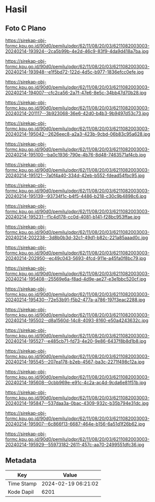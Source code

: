 # Hasil

## Foto C Plano

https://sirekap-obj-formc.kpu.go.id/90d0/pemilu/pdpr/62/11/08/20/03/6211082003003-20240214-193924--2ca5b99b-4e2d-46c9-83f9-4da9d418a7ba.jpg

https://sirekap-obj-formc.kpu.go.id/90d0/pemilu/pdpr/62/11/08/20/03/6211082003003-20240214-193948--e1f5bd72-122d-4d5c-b977-1836efcc0efe.jpg

https://sirekap-obj-formc.kpu.go.id/90d0/pemilu/pdpr/62/11/08/20/03/6211082003003-20240214-194007--cfc2ca56-2a7f-47e6-8e5c-34bb47d70b28.jpg

https://sirekap-obj-formc.kpu.go.id/90d0/pemilu/pdpr/62/11/08/20/03/6211082003003-20240214-201117--3b923068-36e6-42d0-b4b3-9b9497d53c73.jpg

https://sirekap-obj-formc.kpu.go.id/90d0/pemilu/pdpr/62/11/08/20/03/6211082003003-20240214-195042--2626eec8-a2a3-423b-9cbd-06b83c95a628.jpg

https://sirekap-obj-formc.kpu.go.id/90d0/pemilu/pdpr/62/11/08/20/03/6211082003003-20240214-195100--ba0c1936-790e-4b76-8d48-7463571af4cb.jpg

https://sirekap-obj-formc.kpu.go.id/90d0/pemilu/pdpr/62/11/08/20/03/6211082003003-20240214-195121--7a0f4a40-334d-42eb-b552-fdead54fbc95.jpg

https://sirekap-obj-formc.kpu.go.id/90d0/pemilu/pdpr/62/11/08/20/03/6211082003003-20240214-195139--93734f1c-b4f5-4486-b218-c30c9b4898c6.jpg

https://sirekap-obj-formc.kpu.go.id/90d0/pemilu/pdpr/62/11/08/20/03/6211082003003-20240214-195231--f1c4d178-cc0d-4081-b141-f28bc953ffae.jpg

https://sirekap-obj-formc.kpu.go.id/90d0/pemilu/pdpr/62/11/08/20/03/6211082003003-20240214-202238--3d8b0b3d-32c1-49d1-b82c-221a85aaad0c.jpg

https://sirekap-obj-formc.kpu.go.id/90d0/pemilu/pdpr/62/11/08/20/03/6211082003003-20240214-202950--ec49c043-5693-4fcd-911e-a45fa0f8bc79.jpg

https://sirekap-obj-formc.kpu.go.id/90d0/pemilu/pdpr/62/11/08/20/03/6211082003003-20240214-195408--25569e6a-f8ad-4d9e-ae27-e3e1bbc520cf.jpg

https://sirekap-obj-formc.kpu.go.id/90d0/pemilu/pdpr/62/11/08/20/03/6211082003003-20240214-195430--72e53b91-f5b2-477a-a786-197f3eac2288.jpg

https://sirekap-obj-formc.kpu.go.id/90d0/pemilu/pdpr/62/11/08/20/03/6211082003003-20240214-195502--d8a1560d-14c8-4093-8160-e50a4243632c.jpg

https://sirekap-obj-formc.kpu.go.id/90d0/pemilu/pdpr/62/11/08/20/03/6211082003003-20240214-195527--e485cb71-fd73-4e20-9e86-6437f8b8d1b8.jpg

https://sirekap-obj-formc.kpu.go.id/90d0/pemilu/pdpr/62/11/08/20/03/6211082003003-20240214-195545--207ea178-b2eb-4567-ba3c-2271f498c12a.jpg

https://sirekap-obj-formc.kpu.go.id/90d0/pemilu/pdpr/62/11/08/20/03/6211082003003-20240214-195608--0cbb969e-e91c-4c2a-ac4d-9cda6e81f51b.jpg

https://sirekap-obj-formc.kpu.go.id/90d0/pemilu/pdpr/62/11/08/20/03/6211082003003-20240214-195847--537daa3a-0bac-4309-932c-b35b794e31dc.jpg

https://sirekap-obj-formc.kpu.go.id/90d0/pemilu/pdpr/62/11/08/20/03/6211082003003-20240214-195907--6c866f13-6687-464e-b156-6a51d1f26b62.jpg

https://sirekap-obj-formc.kpu.go.id/90d0/pemilu/pdpr/62/11/08/20/03/6211082003003-20240214-195929--55973182-2611-457c-aa70-2499551dfc36.jpg


## Metadata

| Key        | Value               |
| ---------- | ------------------- |
| Time Stamp | 2024-02-19 06:21:02 |
| Kode Dapil | 6201                |



